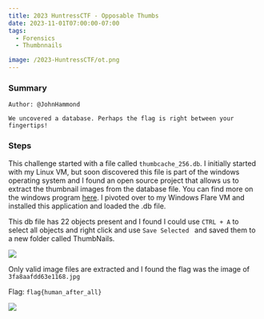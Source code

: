```yaml
---
title: 2023 HuntressCTF - Opposable Thumbs
date: 2023-11-01T07:00:00-07:00
tags:
  - Forensics
  - Thumbnnails

image: /2023-HuntressCTF/ot.png
---
```


### Summary
```
Author: @JohnHammond

We uncovered a database. Perhaps the flag is right between your fingertips!

```

### Steps

This challenge started with a file called ```thumbcache_256.db```.  I initially started with my Linux VM, but soon discovered this file is part of the windows operating system and I found an open source project that allows us to extract the thumbnail images from the database file.  You can find more on the windows program [here](https://thumbcacheviewer.github.io/).  I pivoted over to my Windows Flare VM and installed this application and loaded the .db file.

This db file has 22 objects present and I found I could use ```CTRL + A``` to select all objects and right click and use ```Save Selected ``` and saved them to a new folder called ThumbNails.

![](/2023-HuntressCTF/ot1.png)

Only valid image files are extracted and I found the flag was the image of ```3fa8aafdd63e1168.jpg```

Flag: ```flag{human_after_all}```

![](/2023-HuntressCTF/ot2.png)


